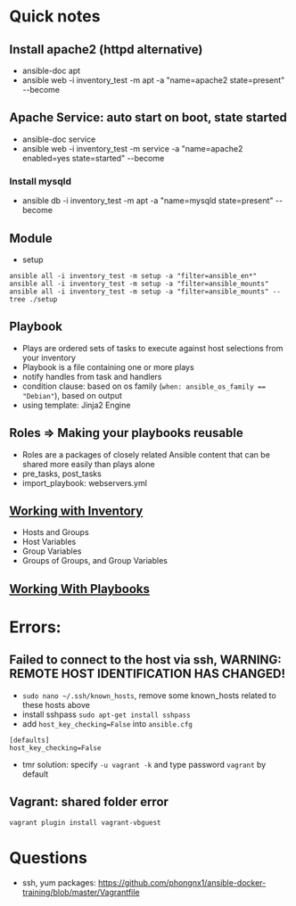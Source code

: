 # Quick notes
## Install apache2 (httpd alternative)
- ansible-doc apt 
- ansible web -i inventory_test -m apt -a "name=apache2 state=present" --become

## Apache Service: auto start on boot, state started
- ansible-doc service
- ansible web -i inventory_test -m service -a "name=apache2 enabled=yes state=started" --become

### Install mysqld
- ansible db -i inventory_test -m apt -a "name=mysqld state=present" --become

## Module
- setup
```
ansible all -i inventory_test -m setup -a "filter=ansible_en*" 
ansible all -i inventory_test -m setup -a "filter=ansible_mounts"
ansible all -i inventory_test -m setup -a "filter=ansible_mounts" --tree ./setup
```

## Playbook
- Plays are ordered sets of tasks to execute against host selections from your inventory
- Playbook is a file containing one or more plays
- notify handles from task and handlers
- condition clause: based on os family (```when: ansible_os_family == "Debian"```), based on output
- using template: Jinja2 Engine

## Roles => Making your playbooks reusable
- Roles are a packages of closely related Ansible content that can be shared more easily than plays alone
- pre_tasks, post_tasks
- import_playbook: webservers.yml

## [Working with Inventory](https://docs.ansible.com/ansible/latest/user_guide/intro_inventory.html#working-with-inventory)
- Hosts and Groups
- Host Variables
- Group Variables
- Groups of Groups, and Group Variables

## [Working With Playbooks](https://docs.ansible.com/ansible/latest/user_guide/playbooks.html#working-with-playbooks)


# Errors:

## Failed to connect to the host via ssh, WARNING: REMOTE HOST IDENTIFICATION HAS CHANGED!
- ```sudo nano ~/.ssh/known_hosts```, remove some known_hosts related to these hosts above
- install sshpass ```sudo apt-get install sshpass```
- add ```host_key_checking=False``` into ```ansible.cfg```
```
[defaults]
host_key_checking=False
```
- tmr solution: specify ```-u vagrant -k``` and type password ```vagrant``` by default

## Vagrant: shared folder error
```
vagrant plugin install vagrant-vbguest
```

# Questions

- ssh, yum packages: https://github.com/phongnx1/ansible-docker-training/blob/master/Vagrantfile
